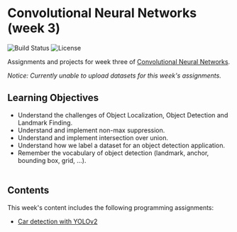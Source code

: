 # Convolutional Neural Networks (week 3)
![Build Status](https://img.shields.io/badge/build-NOT_Stable-red.svg)
![License](https://img.shields.io/badge/license-DO_WHATEVER_YOU_WANT-green.svg)

Assignments and projects for week three of [Convolutional Neural Networks](https://www.coursera.org/learn/convolutional-neural-networks).

*Notice: Currently unable to upload datasets for this week's assignments.*

## Learning Objectives
* Understand the challenges of Object Localization, Object Detection and Landmark Finding.
* Understand and implement non-max suppression.
* Understand and implement intersection over union.
* Understand how we label a dataset for an object detection application.
* Remember the vocabulary of object detection (landmark, anchor, bounding box, grid, ...).
<br/><br/>

## Contents
This week's content includes the following programming assignments:
* [Car detection with YOLOv2](https://github.com/chivingtoninc/Coursera-Deep-Learning/tree/master/4-Convolutional-Neural-Networks/week-3/Car-Detection-For-Autonomous-Driving)
